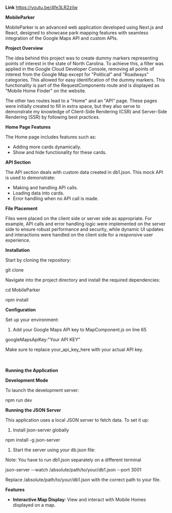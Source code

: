 **Link** 
https://youtu.be/4fe3LR2zilw 

**MobileParker**

MobileParker is an advanced web application developed using Next.js and React, designed to showcase park mapping features with seamless integration of the Google Maps API and custom APIs.

**Project Overview**

The idea behind this project was to create dummy markers representing points of interest in the state of North Carolina. To achieve this, a filter was applied in the Google Cloud Developer Console, removing all points of interest from the Google Map except for "Political" and "Roadways" categories. This allowed for easy identification of the dummy markers. This functionality is part of the RequestComponents route and is displayed as "Mobile Home Finder" on the website.

The other two routes lead to a "Home" and an "API" page. These pages were initially created to fill in extra space, but they also serve to demonstrate my knowledge of Client-Side Rendering (CSR) and Server-Side Rendering (SSR) by following best practices.

**Home Page Features**

The Home page includes features such as:

- Adding more cards dynamically.
- Show and hide functionality for these cards.

**API Section**

The API section deals with custom data created in db1.json. This mock API is used to demonstrate:

- Making and handling API calls.
- Loading data into cards.
- Error handling when no API call is made.

**File Placement**

Files were placed on the client side or server side as appropriate. For example, API calls and error handling logic were implemented on the server side to ensure robust performance and security, while dynamic UI updates and interactions were handled on the client side for a responsive user experience.

**Installation**

Start by cloning the repository:

git clone 

Navigate into the project directory and install the required dependencies:

cd MobileParker

npm install

**Configuration**

Set up your environment:

1. Add your Google Maps API key to MapComponent.js on line 65

googleMapsApiKey:"Your API KEY”

Make sure to replace your_api_key_here with your actual API key.  
<br/><br/>

**Running the Application**

**Development Mode**

To launch the development server:

npm run dev

**Running the JSON Server**

This application uses a local JSON server to fetch data. To set it up:

1. Install json-server globally

npm install -g json-server

1. Start the server using your db.json file:

Note: You have to run db1.json separately on a different terminal

json-server --watch /absolute/path/to/your/db1.json --port 3001

Replace /absolute/path/to/your/db1.json with the correct path to your file.

**Features**

- **Interactive Map Display**: View and interact with Mobile Homes displayed on a map.
